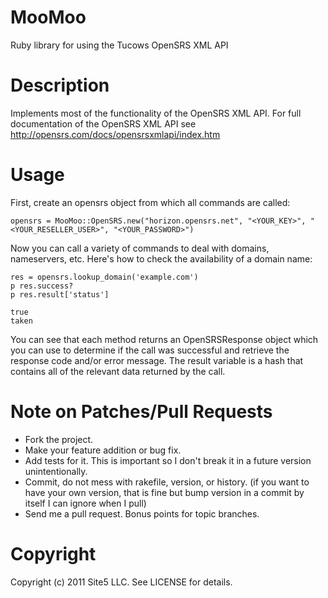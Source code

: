 MooMoo
======

Ruby library for using the Tucows OpenSRS XML API

Description
==========

Implements most of the functionality of the OpenSRS XML API. For full
documentation of the OpenSRS XML API see
http://opensrs.com/docs/opensrsxmlapi/index.htm

Usage
=====

First, create an opensrs object from which all commands are called:

    opensrs = MooMoo::OpenSRS.new("horizon.opensrs.net", "<YOUR_KEY>", "<YOUR_RESELLER_USER>", "<YOUR_PASSWORD>")

Now you can call a variety of commands to deal with domains, nameservers, etc.
Here's how to check the availability of a domain name:

    res = opensrs.lookup_domain('example.com')
    p res.success?
    p res.result['status']

    true
    taken

You can see that each method returns an OpenSRSResponse object which you can
use to determine if the call was successful and retrieve the response code
and/or error message. The result variable is a hash that contains all of the
relevant data returned by the call.

Note on Patches/Pull Requests
=======

* Fork the project.
* Make your feature addition or bug fix.
* Add tests for it. This is important so I don't break it in a
  future version unintentionally.
* Commit, do not mess with rakefile, version, or history. (if you want to have
  your own version, that is fine but bump version in a commit by itself I can
  ignore when I pull)
* Send me a pull request. Bonus points for topic branches.

Copyright
=========

Copyright (c) 2011 Site5 LLC. See LICENSE for details.
